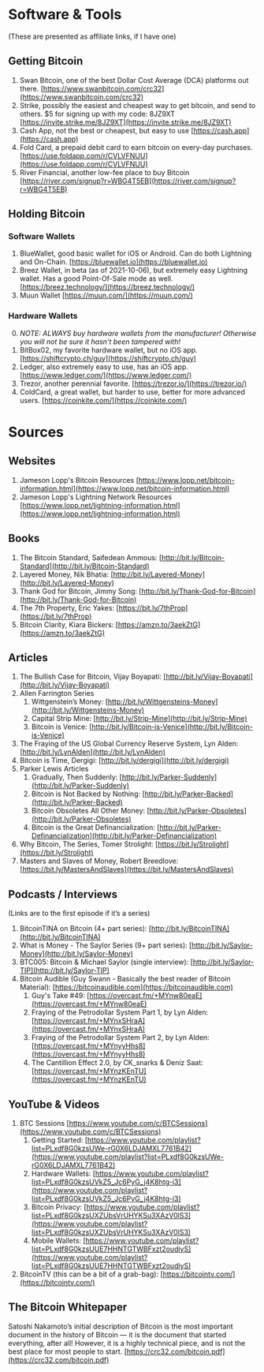 # Software & Tools
(These are presented as affiliate links, if I have one)

## Getting Bitcoin
1. Swan Bitcoin, one of the best Dollar Cost Average (DCA) platforms out there. [https://www.swanbitcoin.com/crc32](https://www.swanbitcoin.com/crc32)
2. Strike, possibly the easiest and cheapest way to get bitcoin, and send to others. $5 for signing up with my code: 8JZ9XT [https://invite.strike.me/8JZ9XT](https://invite.strike.me/8JZ9XT)
3. Cash App, not the best or cheapest, but easy to use [https://cash.app](https://cash.app)
4. Fold Card, a prepaid debit card to earn bitcoin on every-day purchases. [https://use.foldapp.com/r/CVLVFNUU](https://use.foldapp.com/r/CVLVFNUU)
5. River Financial, another low-fee place to buy Bitcoin [https://river.com/signup?r=WBG4T5EB](https://river.com/signup?r=WBG4T5EB)

## Holding Bitcoin
### Software Wallets
1. BlueWallet, good basic wallet for iOS or Android. Can do both Lightning and On-Chain. [https://bluewallet.io](https://bluewallet.io)
2. Breez Wallet, in beta (as of 2021-10-06), but extremely easy Lightning wallet. Has a good Point-Of-Sale mode as well. [https://breez.technology/](https://breez.technology/)
3. Muun Wallet [https://muun.com/](https://muun.com/)


### Hardware Wallets
0. *NOTE: ALWAYS buy hardware wallets from the manufacturer! Otherwise you will not be sure it hasn't been tampered with!*
1. BitBox02, my favorite hardware wallet, but no iOS app. [https://shiftcrypto.ch/guy](https://shiftcrypto.ch/guy)
2. Ledger, also extremely easy to use, has an iOS app. [https://www.ledger.com/](https://www.ledger.com/)
3. Trezor, another perennial favorite. [https://trezor.io/](https://trezor.io/)
4. ColdCard, a great wallet, but harder to use, better for more advanced users. [https://coinkite.com/](https://coinkite.com/)


# Sources
## Websites
1. Jameson Lopp's Bitcoin Resources [https://www.lopp.net/bitcoin-information.html](https://www.lopp.net/bitcoin-information.html)
2. Jameson Lopp's Lightning Network Resources [https://www.lopp.net/lightning-information.html](https://www.lopp.net/lightning-information.html)

## Books
1. The Bitcoin Standard, Saifedean Ammous: [http://bit.ly/Bitcoin-Standard](http://bit.ly/Bitcoin-Standard)
2. Layered Money, Nik Bhatia: [http://bit.ly/Layered-Money](http://bit.ly/Layered-Money)
3. Thank God for Bitcoin, Jimmy Song: [http://bit.ly/Thank-God-for-Bitcoin](http://bit.ly/Thank-God-for-Bitcoin)
4. The 7th Property, Eric Yakes: [https://bit.ly/7thProp](https://bit.ly/7thProp)
5. Bitcoin Clarity, Kiara Bickers: [https://amzn.to/3aekZtG](https://amzn.to/3aekZtG)

## Articles
1. The Bullish Case for Bitcoin, Vijay Boyapati: [http://bit.ly/Vijay-Boyapati](http://bit.ly/Vijay-Boyapati)
2. Allen Farrington Series
	1. Wittgenstein’s Money: [http://bit.ly/Wittgensteins-Money](http://bit.ly/Wittgensteins-Money)
	2. Capital Strip Mine: [http://bit.ly/Strip-Mine](http://bit.ly/Strip-Mine)
	3. Bitcoin is Venice: [http://bit.ly/Bitcoin-is-Venice](http://bit.ly/Bitcoin-is-Venice)
3. The Fraying of the US Global Currency Reserve System, Lyn Alden: [http://bit.ly/LynAlden](http://bit.ly/LynAlden)
4. Bitcoin is Time, Dergigi: [http://bit.ly/dergigi](http://bit.ly/dergigi)
5. Parker Lewis Articles
	1. Gradually, Then Suddenly: [http://bit.ly/Parker-Suddenly](http://bit.ly/Parker-Suddenly)
	2. Bitcoin is Not Backed by Nothing: [http://bit.ly/Parker-Backed](http://bit.ly/Parker-Backed)
	3. Bitcoin Obsoletes All Other Money: [http://bit.ly/Parker-Obsoletes](http://bit.ly/Parker-Obsoletes)
	4. Bitcoin is the Great Definancialization: [http://bit.ly/Parker-Definancialization](http://bit.ly/Parker-Definancialization)
6. Why Bitcoin, The Series, Tomer Strolight: [https://bit.ly/Strolight](https://bit.ly/Strolight)
7. Masters and Slaves of Money, Robert Breedlove: [https://bit.ly/MastersAndSlaves](https://bit.ly/MastersAndSlaves)

## Podcasts / Interviews
(Links are to the first episode if it’s a series)
1. BitcoinTINA on Bitcoin (4+ part series): [http://bit.ly/BitcoinTINA](http://bit.ly/BitcoinTINA)
2. What is Money - The Saylor Series (9+ part series): [http://bit.ly/Saylor-Money](http://bit.ly/Saylor-Money)
3. BTC005: Bitcoin & Michael Saylor (single interview): [http://bit.ly/Saylor-TIP](http://bit.ly/Saylor-TIP)
4. Bitcoin Audible (Guy Swann - Basically the best reader of Bitcoin Material): [https://bitcoinaudible.com](https://bitcoinaudible.com)
	1. Guy's Take #49: [https://overcast.fm/+MYnw80eaE](https://overcast.fm/+MYnw80eaE)
	2. Fraying of the Petrodollar System Part 1, by Lyn Alden: [https://overcast.fm/+MYnxSHraA](https://overcast.fm/+MYnxSHraA)
	3. Fraying of the Petrodollar System Part 2, by Lyn Alden: [https://overcast.fm/+MYnyyHhs8](https://overcast.fm/+MYnyyHhs8)
	4. The Cantillion Effect 2.0, by CK_snarks & Deniz Saat: [https://overcast.fm/+MYnzKEnTU](https://overcast.fm/+MYnzKEnTU)

## YouTube & Videos
1. BTC Sessions [https://www.youtube.com/c/BTCSessions](https://www.youtube.com/c/BTCSessions)
	1. Getting Started: [https://www.youtube.com/playlist?list=PLxdf8G0kzsUWe-rG0X6LDJAMXL7761B42](https://www.youtube.com/playlist?list=PLxdf8G0kzsUWe-rG0X6LDJAMXL7761B42)
	2. Hardware Wallets: [https://www.youtube.com/playlist?list=PLxdf8G0kzsUVkZ5_Jc6PyG_j4K8htg-i3](https://www.youtube.com/playlist?list=PLxdf8G0kzsUVkZ5_Jc6PyG_j4K8htg-i3)
	3. Bitcoin Privacy: [https://www.youtube.com/playlist?list=PLxdf8G0kzsUXZUbsVrUHYKSu3XAzV0lS3](https://www.youtube.com/playlist?list=PLxdf8G0kzsUXZUbsVrUHYKSu3XAzV0lS3)
	4. Mobile Wallets: [https://www.youtube.com/playlist?list=PLxdf8G0kzsUUE7HHNTGTWBFxzt2oudiyS](https://www.youtube.com/playlist?list=PLxdf8G0kzsUUE7HHNTGTWBFxzt2oudiyS)
2. BitcoinTV (this can be a bit of a grab-bag): [https://bitcointv.com/](https://bitcointv.com/)

## The Bitcoin Whitepaper
Satoshi Nakamoto’s initial description of Bitcoin is the most important document in the history of Bitcoin — it is the document that started everything, after all! However, it is a highly technical piece, and is not the best place for most people to start. [https://crc32.com/bitcoin.pdf](https://crc32.com/bitcoin.pdf)
